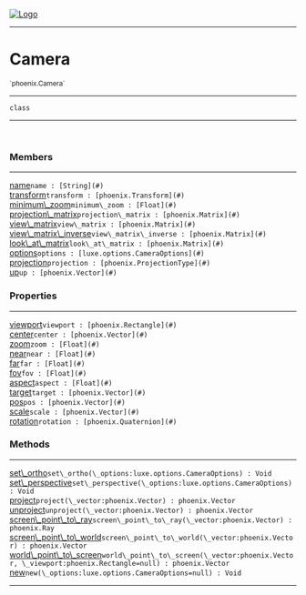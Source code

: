 
[![Logo](../../images/logo.png)](../../api/index.html)

---



<h1>Camera</h1>
<small>`phoenix.Camera`</small>



---

`class`

---

&nbsp;
&nbsp;



<h3>Members</h3> <hr/><span class="member apipage">
                <a name="name"><a class="lift" href="#name">name</a></a><code class="signature apipage">name : [String](#)</code><br/></span>
            <span class="small_desc_flat"></span><span class="member apipage">
                <a name="transform"><a class="lift" href="#transform">transform</a></a><code class="signature apipage">transform : [phoenix.Transform](#)</code><br/></span>
            <span class="small_desc_flat"></span><span class="member apipage">
                <a name="minimum_zoom"><a class="lift" href="#minimum_zoom">minimum\_zoom</a></a><code class="signature apipage">minimum\_zoom : [Float](#)</code><br/></span>
            <span class="small_desc_flat"></span><span class="member apipage">
                <a name="projection_matrix"><a class="lift" href="#projection_matrix">projection\_matrix</a></a><code class="signature apipage">projection\_matrix : [phoenix.Matrix](#)</code><br/></span>
            <span class="small_desc_flat"></span><span class="member apipage">
                <a name="view_matrix"><a class="lift" href="#view_matrix">view\_matrix</a></a><code class="signature apipage">view\_matrix : [phoenix.Matrix](#)</code><br/></span>
            <span class="small_desc_flat"></span><span class="member apipage">
                <a name="view_matrix_inverse"><a class="lift" href="#view_matrix_inverse">view\_matrix\_inverse</a></a><code class="signature apipage">view\_matrix\_inverse : [phoenix.Matrix](#)</code><br/></span>
            <span class="small_desc_flat"></span><span class="member apipage">
                <a name="look_at_matrix"><a class="lift" href="#look_at_matrix">look\_at\_matrix</a></a><code class="signature apipage">look\_at\_matrix : [phoenix.Matrix](#)</code><br/></span>
            <span class="small_desc_flat"></span><span class="member apipage">
                <a name="options"><a class="lift" href="#options">options</a></a><code class="signature apipage">options : [luxe.options.CameraOptions](#)</code><br/></span>
            <span class="small_desc_flat"></span><span class="member apipage">
                <a name="projection"><a class="lift" href="#projection">projection</a></a><code class="signature apipage">projection : [phoenix.ProjectionType](#)</code><br/></span>
            <span class="small_desc_flat"></span><span class="member apipage">
                <a name="up"><a class="lift" href="#up">up</a></a><code class="signature apipage">up : [phoenix.Vector](#)</code><br/></span>
            <span class="small_desc_flat"></span>



<h3>Properties</h3> <hr/><span class="member apipage">
                <a name="viewport"><a class="lift" href="#viewport">viewport</a></a><code class="signature apipage">viewport : [phoenix.Rectangle](#)</code><br/></span>
            <span class="small_desc_flat"></span><span class="member apipage">
                <a name="center"><a class="lift" href="#center">center</a></a><code class="signature apipage">center : [phoenix.Vector](#)</code><br/></span>
            <span class="small_desc_flat"></span><span class="member apipage">
                <a name="zoom"><a class="lift" href="#zoom">zoom</a></a><code class="signature apipage">zoom : [Float](#)</code><br/></span>
            <span class="small_desc_flat"></span><span class="member apipage">
                <a name="near"><a class="lift" href="#near">near</a></a><code class="signature apipage">near : [Float](#)</code><br/></span>
            <span class="small_desc_flat"></span><span class="member apipage">
                <a name="far"><a class="lift" href="#far">far</a></a><code class="signature apipage">far : [Float](#)</code><br/></span>
            <span class="small_desc_flat"></span><span class="member apipage">
                <a name="fov"><a class="lift" href="#fov">fov</a></a><code class="signature apipage">fov : [Float](#)</code><br/></span>
            <span class="small_desc_flat"></span><span class="member apipage">
                <a name="aspect"><a class="lift" href="#aspect">aspect</a></a><code class="signature apipage">aspect : [Float](#)</code><br/></span>
            <span class="small_desc_flat"></span><span class="member apipage">
                <a name="target"><a class="lift" href="#target">target</a></a><code class="signature apipage">target : [phoenix.Vector](#)</code><br/></span>
            <span class="small_desc_flat"></span><span class="member apipage">
                <a name="pos"><a class="lift" href="#pos">pos</a></a><code class="signature apipage">pos : [phoenix.Vector](#)</code><br/></span>
            <span class="small_desc_flat"></span><span class="member apipage">
                <a name="scale"><a class="lift" href="#scale">scale</a></a><code class="signature apipage">scale : [phoenix.Vector](#)</code><br/></span>
            <span class="small_desc_flat"></span><span class="member apipage">
                <a name="rotation"><a class="lift" href="#rotation">rotation</a></a><code class="signature apipage">rotation : [phoenix.Quaternion](#)</code><br/></span>
            <span class="small_desc_flat"></span>



<h3>Methods</h3> <hr/><span class="method apipage">
            <a name="set_ortho"><a class="lift" href="#set_ortho">set\_ortho</a></a><code class="signature apipage">set\_ortho(\_options:luxe.options.CameraOptions<span></span>) : Void</code><br/><span class="small_desc_flat"></span>
        </span>
    <span class="method apipage">
            <a name="set_perspective"><a class="lift" href="#set_perspective">set\_perspective</a></a><code class="signature apipage">set\_perspective(\_options:luxe.options.CameraOptions<span></span>) : Void</code><br/><span class="small_desc_flat"></span>
        </span>
    <span class="method apipage">
            <a name="project"><a class="lift" href="#project">project</a></a><code class="signature apipage">project(\_vector:phoenix.Vector<span></span>) : phoenix.Vector</code><br/><span class="small_desc_flat"></span>
        </span>
    <span class="method apipage">
            <a name="unproject"><a class="lift" href="#unproject">unproject</a></a><code class="signature apipage">unproject(\_vector:phoenix.Vector<span></span>) : phoenix.Vector</code><br/><span class="small_desc_flat"></span>
        </span>
    <span class="method apipage">
            <a name="screen_point_to_ray"><a class="lift" href="#screen_point_to_ray">screen\_point\_to\_ray</a></a><code class="signature apipage">screen\_point\_to\_ray(\_vector:phoenix.Vector<span></span>) : phoenix.Ray</code><br/><span class="small_desc_flat"></span>
        </span>
    <span class="method apipage">
            <a name="screen_point_to_world"><a class="lift" href="#screen_point_to_world">screen\_point\_to\_world</a></a><code class="signature apipage">screen\_point\_to\_world(\_vector:phoenix.Vector<span></span>) : phoenix.Vector</code><br/><span class="small_desc_flat"></span>
        </span>
    <span class="method apipage">
            <a name="world_point_to_screen"><a class="lift" href="#world_point_to_screen">world\_point\_to\_screen</a></a><code class="signature apipage">world\_point\_to\_screen(\_vector:phoenix.Vector<span></span>, \_viewport:phoenix.Rectangle<span>=null</span>) : phoenix.Vector</code><br/><span class="small_desc_flat"></span>
        </span>
    <span class="method apipage">
            <a name="new"><a class="lift" href="#new">new</a></a><code class="signature apipage">new(\_options:luxe.options.CameraOptions<span>=null</span>) : Void</code><br/><span class="small_desc_flat"></span>
        </span>
    





---

&nbsp;
&nbsp;
&nbsp;
&nbsp;
